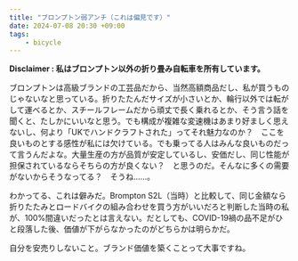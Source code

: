 ```yaml
---
title: "ブロンプトン弱アンチ（これは偏見です）"
date: 2024-07-08 20:30 +09:00
tags:
    - bicycle
---
```


__Disclaimer : 私はブロンプトン以外の折り畳み自転車を所有しています。__

ブロンプトンは高級ブランドの工芸品だから、当然高額商品だし、私が買うものじゃないなと思っている。折りたたんだサイズが小さいとか、輪行以外では転がして運べるとか、スチールフレームだから頑丈で長く乗れるとか、そう言う話を聞くと、たしかにいいなと思う。でも構成が複雑な変速機はあまり好ましく思えないし、何より「UKでハンドクラフトされた」ってそれ魅力なのか？　ここを良いものとする感性が私には欠けている。でも乗ってる人はみんな良いものだって言うんだよな。大量生産の方が品質が安定しているし、安価だし、同じ性能が担保されているならそちらの方が良くない？　と思うのだ。そんなに多くの需要がないからそうなってる？　そうね……。

わかってる、これは僻みだ。Brompton S2L（当時）と比較して、同じ金額なら折りたたみとロードバイクの組み合わせを買う方がいいだろと判断した当時の私が、100%間違いだったとは言えない。だとしても、COVID-19禍の品不足がひと段落した後、価値が下がらなかったのがどちらかは明らかだ。

自分を安売りしないこと。ブランド価値を築くことって大事ですね。
